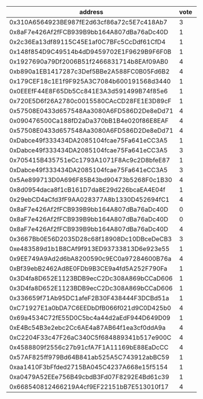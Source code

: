 address|vote|timestamp|signature
---|---|---|---
0x310A6564923BE987fE2d63cf86a72c5E7c418Ab7|3|1601992405|0x33475773ffe6f7d17a0d3073e0190d8f45ce9d5364e0ffcc65f80b2f0f13e85267942661910dd4190d45e42859a88f9a65d6382228ccdd6109482cb820f10dc81b
0x8aF7e426Af2fFCB939B9bb164A807dBa76aDc40D|1|1601992583|0x693c38e4c00e7d43a5bd5e6bf7ae88a0779784b25cff55be34c06ce65c89c57d5e6881eb93b453a57540d7be82a076c9f7fea58684e13b3d4297cece3e66fcbc1b
0x2c36Ea13df89115C45E1af0C7BFc5CcDdf61CfD4|1|1601992636|0xad399022eaa1cf8691a53c0dbb3b948f90807a89a7dc802912cd41a8ee6572bd68cc07688917c3fd40df2e94954ccb76019cbcd366c77170ddf1674c8e63f3e31b
0x148f854D9C49514b4dD9459702E1F9629B9F6F0B|1|1601992663|0x59e638b8c653991344b75e586498cf1cc6c7fc61edfaeca53ec98dfe4ec34d5f7c20b017c48d9fb92bd3ccc31addfa938280f182f4cd80762a65174ef756fdca1b
0x1927690a79Df2006B51f2466831714b8EAf09AB0|4|1601992702|0x37fa98358db8cc840b351ad1e7fc9ffd5a330eb8659a48b0085d1ba5d55e5b6e4def00cfda31a90b60207088c142e6849392dce2bef825b362366ec3a1dc3e7a1b
0xb890a1EB1417287c3Def5BBe2A588FC0B05Fd6B2|4|1601992882|0xc3195f497bcec4dcd35b6e94e59464f489956eb2c163df861fbb894d85d425dc45d0337292d0e928772a188ea392b534f6161a65711cf007922fee5f0d37f4251b
0x179CEF18c1E1f9F925A3C7084b600191568d3440|1|1601992930|0xae04b8a47efe3d39cb73ff1d901bf8323739e0eb1a20423ebf86a8a50ec140246b9c9710d03c9d5ae5f197531ea9e05a6c11886e05e9d81e672b3ee8b3bd86551c
0x0EEEfF44E8F65Db5Cc841E3A3d591499B74f85e6|1|1601993098|0x5fdbdf8f4845a8e577aa6e7359690719260a18443e278c102126a9af5be3795b4eef30a90a122296020f1e5bdae50c35acf79b4049e92ef7754a4de968640d771c
0x720E5D6f26A2780c0015580CAcCD28FE1E3D89cF|1|1601993348|0x614389df21725bd3d37c07779c833a85ae57ce266c4a6dfca9ba500d6c04ed492277b2416802479d6002f7b35a85e82c5987045da8ca76936d0edf5efa71f3051c
0x57508E0433d657548Aa3080A6FD586D2De8eDd71|4|1601993376|0x2b74ce695fd2590c0e9484a4c3c8f4925af1f97c16b4170da86a995886c2d78f2186b1170d4411af8f00f637042ca7b6b7a8a514539ccc5a484c6916ed0e35d61b
0x090476500Ca188fD2aDa370bB1B4e020f86E8EAF|4|1601993520|0x42a74cdeb8dc27a4575e88e040b0c0bf16419b679645ed31fd37d5f5a1e669c10433a265dc0bb13e42a51c5a894a6cb94004d9f63fab4155c7ac9b825ced02f51c
0x57508E0433d657548Aa3080A6FD586D2De8eDd71|4|1601993572|0xe537f664069d959d0c4d290b9c991e8592959b51ab352ba345cd20fae10811b60547e329243770adeff8e9f22c57263ffc0580e2c275646002683b1b52e38dd31c
0xDabce49f333434DA2085104fcae75Fa641eCC3A5|1|1601994063|0x4b5a130eb632ae0a08fe35ef678b796c741d952689c56a99819b244ddf725aad151eaa4980d00535ad82e4fe4843072bf6243badf619813fb41dece8bd7ab5791b
0xDabce49f333434DA2085104fcae75Fa641eCC3A5|3|1601994259|0x7b9f9b3f0bf933b7c57eab8e0b70cb645f8248b05c71094bb38687b9591a9f6940ec24a54197b3c3433dff897d8abff8ea556af7fe3b86166eb86d3e9143fc411b
0x705415B435751eCc1793A1071F8Ac9c2D8bfeE87|1|1601994315|0xc670a3049b9679a34ecfbdd3c31e916731fa792752c8bc08498e5d5936a37e8131f88d2dd6bb36b6aee522f82131108af775e2a61d35168869818864b14aad921c
0xDabce49f333434DA2085104fcae75Fa641eCC3A5|3|1601994552|0xd8a18681e56147c3d5308b105d3b64f4769457e2ceda090390448c152d443c055051b9d80046319451240f8e68f88523210082822f06731577e062d5ec23328c1b
0x5Ae899713D0A696F85B43bd90473b5268F0c1B30|4|1601995678|0xe24c62fbbfaaf184743bd69d54f43b07f273ec1667ebf57d6d139a1e52fc35ac10e23fe0d79d361b0c8d5868fc166b3f4bd6af988df6cba0b09a425f6a27e7c21c
0x8d0954daca8f1cB161D7da8E29d226bcaEA4E04f|1|1601996735|0x848e15f9ddf72a4da51ec238b414c6d420ae855dfbcf40161b7b4e2a04654c2d7a806ce3b4ce960699a2070dea23004b62d106c582d34422d92425cc795036dd1c
0x29ebCD4aCfd3fF9AA028377A8b1330D452694fC1|4|1601998758|0x70262c2bbe184636e14f9afe29bb57c4ae16184dcaae0180dfe094f91af31cf36fb9cea35236a871f1ea208ec6c5b8af901894b194b325456931ff4244ed2e711b
0x8aF7e426Af2fFCB939B9bb164A807dBa76aDc40D|0|1601998784|0xfcd2950d0f35464927963886792286f8898d56dda5ff27b7d96d306b92f0bc8b4b6a5026402b0322f2d4bbeb2dfd54f1193bea2ac8b88fdfe662b06049e3cb9d1b
0x8aF7e426Af2fFCB939B9bb164A807dBa76aDc40D|0|1601998959|0x5bab7078e83877d5fc0fbb479d00ee66be91313b5649decb332ad6813bedf00648037d3b77a2ef6f0cb02ff8ccf70dd30ff1dbef2027c2ca7eab559b4ece39441b
0x8aF7e426Af2fFCB939B9bb164A807dBa76aDc40D|4|1601999118|0x794ca2e2386753112c2de7eb4dd9db8c62c0fe145406eaf24b7145421d852d73166ae8e021440dcb5092e2944aa1b12b791cc0432bbedf944137cc6758eaad7b1b
0x3667Bb0E56D2035D28c68f18908Dc10DBceDeCB3|3|1602000295|0xb42a19e1c55417b8d9151992478e07f222309af0d0fffbaf3c45bdeb6dc0ad47383458a66dff811b13998d275475715a4a61aef2f1ce5e1d4daa669bfd63ac8f1c
0xe483589d1b1B8CAf9f913ED93733813D6e923e55|1|1602001812|0x52f5ff98dcf14349a4f15a8e4bb35596f7957034ba51df62110e3f64ed77667644ffde21ba96b72991a41e2d956cfbab2afce1b483c7736012b84581c740aeaf1b
0x9EE749A9Ad2d6bA8200590c9EC0a97284600B76a|4|1602002074|0xfa99553e3796188449ae2181d7818731060bcb57e414163965d9eb5ebdd0a8ee0022e2e58e28f3fada10e8b10e58b7d39b5bcbbebd1b8d98c89ca76c21e492621c
0xBf39ebB2462Ad8E0FDb9B3CE9a4fd5A252F790Fa|1|1602002466|0x4fa0cdd08bc48f128c534c81640ee98133b011b130a4bd37396fc8f19222fa0e4caac60f5ddc47410e3e0db5054b1eb970ee6c2a2b5f88481800938ae67575b01b
0x3D4fa8D652E1123BDB9ecC2Dc308A869bCCaD606|1|1602004807|0xf087b02c8220578d7cb305b3d7c8950902e003cced147042c4889141753429ee7fe90988490a5dbd989a488f624d440c7f4929f990e70c5755709e82777e47241b
0x3D4fa8D652E1123BDB9ecC2Dc308A869bCCaD606|1|1602004884|0x635cf7d55a47f1f881670e71c96db330f6cdd71204961bbc7939898756628ecd00f6af05248793a70f7aa16033414905dd6375710641a583ef6484bdcf26e7821c
0x336659f71Ab95DC1afeF2B30F438444F3DCBd51a|1|1602005382|0xd7f8571e9dbfdc79e753337ca619fe973845c1b3a54972b22827a0bc9ee8ce9271b34745f0648e3dececa29587de1fe1c5b1a764e3faddad8d0b4f2c06a742931b
0xC71927E1a0bDA7C6EEDbDfB066f021d9C0D425b0|4|1602014272|0xf55bcecc838f14d44fc5405c2ab1378debf3ee8f68d7b04e70d535a2972a453c427885d69e91152dcf234d9ce7872d7dd80013482f1edffccc011ddadeff1b711b
0x69a4534C72fE55D0C5bc4a44d2aEdF944D649D09|1|1602019252|0x48ca2a1f3afef17580f09ecd0531e35bc57ffa787e0884e08860548c3bb810e462ea13731da6c18df86b850e0de7fa1f31ad453271de08d0bcb4f5b38f3c4b781b
0xE4Bc54B3e2ebc2Cc6AE4a87AB64f1ea3cf0ddA9a|4|1602024763|0x9221ef532415e60383b01f819cd5b278917750db174820b4974fd05cfcf6306d424573c2989facd98fd1a513a70757a3922bfcce51d1175bbbf3b7c8e82d7a981b
0xC2204F33c47F26aC340C5f684889341b517e900C|4|1602028815|0xd171e3c9b0e1ab8add1bf86d290c05b9086852a6b9396fb4c0fbf427fc90254f70f5d9a9bc2a8656e5e54d0095651e450693807537dca498f0898f35d456e84e1c
0x4588809f2556c27b91cfA7F1A11169bE88EaDcCC|4|1602030339|0x6b83995c8d51693381175f15239b725cbed00b97fc5bfa5400556a26b4015b3d08ae3ec25673de63fc25b1d41733f2160744898a428cedef1f07674e9dde9b781b
0x57AF825ff979Bd64B841ab525A5C743912abBC59|1|1602030412|0xc8cbf1b885c382a243efda769965dab336e8b949e57d4119b21828c7cfae4ba25947df6b471fad2becde9c80bad3354ab9dcfbabe9b9aebea92cc55547e546221b
0xaa1410F3bFfded2715BA045C4237A668e15f5154|1|1602031491|0x7768d7e4d2f0725b3bf7bb2464b4400f00d0948f9fa439bae18a431b1cc5bf94275e117848a3278aa8adc15b383d3a3dbfc71151f62399bd7d5511bcbbec1a201c
0xa0479A52EEe756B49cbdB3Fd07F8292E4Bd61c39|1|1602031696|0x1098f2bea5dfa78cb247fb735f72418cf3a6a71ed89a178f7c5bd8c289c1460174a74cb899f8729e80036cdbde31db647119417f918d299c9531e243008636551b
0x668540812466219A4cf9EF22151bB7E513010f17|4|1602032359|0x57dc32213a6328926e3544e1e03552f09f405af2b7eb5de9bd6ee1c11efddf7f18db959774f05bd1c162f7dc61c4f9181249e338fd7c7142b9526c76c8c6184c1c